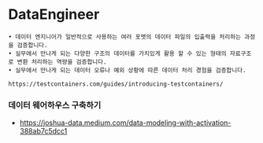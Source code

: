 # DataEngineer

```
• 데이터 엔지니어가 일반적으로 사용하는 여러 포멧의 데이터 파일의 입출력을 처리하는 과정을 검증합니다.
• 실무에서 만나게 되는 다양한 구조의 데이터를 가치있게 활용 할 수 있는 형태의 자료구조로 변환 처리하는 역량을 검증합니다.
• 실무에서 만나게 되는 데이터 오류나 예외 상황에 따른 데이터 처리 경험을 검증합니다.
```

```
https://testcontainers.com/guides/introducing-testcontainers/
```



### 데이터 웨어하우스 구축하기
- https://joshua-data.medium.com/data-modeling-with-activation-388ab7c5dcc1
